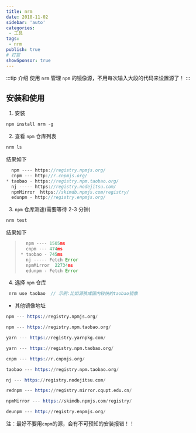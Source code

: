 ```yaml
---
title: nrm
date: 2018-11-02
sidebar: 'auto'
categories:
 - 工具
tags:
 - nrm
publish: true
# 打赏
showSponsor: true
---
```


:::tip 介绍
使用 `nrm` 管理 `npm` 的镜像源，不用每次输入大段的代码来设置源了！
:::

## 安装和使用

1. 安装

```js
npm install nrm -g
```

2. 查看 `npm` 仓库列表

```js
nrm ls
```

结果如下

```js
  npm ---- https://registry.npmjs.org/
  cnpm --- http://r.cnpmjs.org/
* taobao - https://registry.npm.taobao.org/
  nj ----- https://registry.nodejitsu.com/
  npmMirror  https://skimdb.npmjs.com/registry/
  edunpm - http://registry.enpmjs.org/
```

3. `npm` 仓库测速(需要等待 2-3 分钟)

```js
nrm test
```

结果如下

> ```js
>   npm ---- 1505ms
>   cnpm --- 474ms
> * taobao - 745ms
>   nj ----- Fetch Error
>   npmMirror  22734ms
>   edunpm - Fetch Error
> ```

4. 选择 `npm` 仓库

```js
 nrm use taobao  // 示例:比如源换成国内较快的taobao镜像
```

- 其他镜像地址

```s
npm --- https://registry.npmjs.org/

npm --- https://registry.npm.taobao.org/

yarn --- https://registry.yarnpkg.com/

yarn --- https://registry.npm.taobao.org/

cnpm --- https://r.cnpmjs.org/

taobao --- https://registry.npm.taobao.org/

nj --- https://registry.nodejitsu.com/

rednpm --- https://registry.mirror.cqupt.edu.cn/

npmMirror --- https://skimdb.npmjs.com/registry/

deunpm --- http://registry.enpmjs.org/
```

注：最好不要用`cnpm`的源，会有不可预知的安装报错！！
